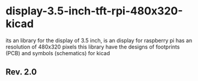 
# display-3.5-inch-tft-rpi-480x320-kicad

its an library for the display of 3.5 inch, 
is an display for raspberry pi
has an resolution of 480x320 pixels
this library have the designs of footprints (PCB) and symbols (schematics) for kicad

## Rev. 2.0
